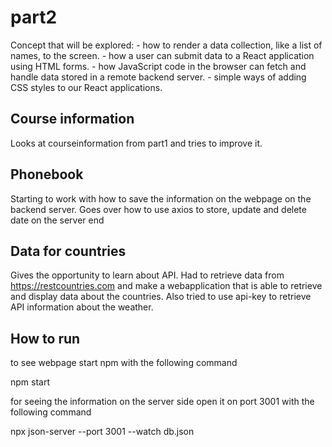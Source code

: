 # part2

Concept that will be explored:
    - how to render a data collection, like a list of names, to the screen.
    - how a user can submit data to a React application using HTML forms.
    - how JavaScript code in the browser can fetch and handle data stored in a remote backend server.
    - simple ways of adding CSS styles to our React applications.

## Course information

Looks at courseinformation from part1 and tries to improve it.

## Phonebook

Starting to work with how to save the information on the webpage on the backend server. Goes over how to use axios to store, update and delete date on the server end

## Data for countries

Gives the opportunity to learn about API. Had to retrieve data from https://restcountries.com and make a webapplication that is able to retrieve and display data about the countries. Also tried to use api-key to retrieve API information about the weather.

## How to run

to see webpage start npm with the following command

npm start

for seeing the information on the server side open it on port 3001 with the following command

npx json-server --port 3001 --watch db.json